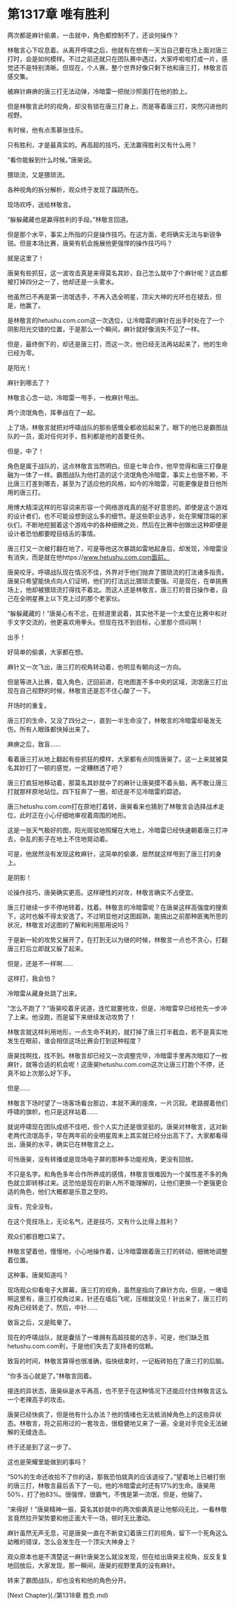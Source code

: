 # 第1317章 唯有胜利

两次都是麻针偷袭，一击就中，角色都控制不了，还谈何操作？

林敬言心下叹息着。从离开呼啸之后，他就有在想有一天当自己要在场上面对唐三打时，会是如何模样。不过之前还就只在团队赛中遇过，大家呼啦啦打成一片，感觉还不是特别清晰。但现在，个人赛，整个世界好像只剩下他和唐三打，林敬言百感交集。

被麻针麻痹的唐三打无法动弹，冷暗雷一把抛沙照面打在他的脸上。

但是林敬言此时的视角，却没有锁在唐三打身上，而是等着唐三打，突然闪进他的视野。

有时候，他有点羡慕张佳乐。

只有胜利，才是最真实的。再高超的技巧，无法赢得胜利又有什么用？

“看你能躲到什么时候。”唐昊说。

猥琐流，又是猥琐流。

各种视角的拆分解析，观众终于发现了蹊跷所在。

现场欢呼，送给林敬言。

“躲躲藏藏也是赢得胜利的手段。”林敬言回道。

但是那个水平，事实上所指的只是操作技巧。在这方面，老将确实无法与新锐争锐。但是本场比赛，唐昊有机会施展他更强悍的操作技巧吗？

就是这里了！

唐昊有些抓狂，这一波攻击真是来得莫名其妙，自己怎么就中了个麻针呢？这血都被打掉四分之一了，他却还是一头雾水。

他虽然已不再是第一流氓选手，不再入选全明星，顶尖大神的光环也在褪去，但是，他赢了。

是林敬言的hetushu.com.com这一次选位，让冷暗雷的麻针在出手时处在了一个阴影阳光交错的位置，于是那么一个瞬间，麻针就好像消失不见了一样。

但是，最终倒下的，却还是唐三打，而这一次，他已经无法再站起来了，他的生命已经为零。

是阳光！

麻针到哪去了？

林敬言心念一动，冷暗雷一甩手，一枚麻针甩出。

两个流氓角色，挥拳战在了一起。

上了场，林敬言就把对呼啸战队的那些感慨全都收拾起来了。眼下的他已是霸图战队的一员，面对任何对手，胜利都是他的首要任务。

但是，中了！

角色是属于战队的，这点林敬言当然明白。但是七年合作，他早觉得和唐三打像是融为一体了一样。霸图战队为他打造的这个流氓角色冷暗雷，事实上也很不赖，不比唐三打差到哪去，甚至为了适应他的风格，如今的冷暗雷，可能更像是昔日他所用的唐三打。

用博大精深这样的形容词来形容一个网络游戏真的挺不好意思的。即使是这个游戏的设计者们，也不可能设想到这么多的细节。是这些职业选手，处在荣耀顶端的家伙们，不断地挖掘着这个游戏中的各种细微之处，然后在比赛中创做出这种即便是设计者恐怕都要瞠目结舌的事情。

唐三打又一次被打翻在地了，可是等他这次暴跳如雷地起身后，却发现，冷暗雷没有消失，而是就在他https://www.hetushu.com.com面前。

唐昊咬牙。呼啸战队现在情况不佳，外界对于他们抛弃了猥琐流的打法诸多指责。唐昊只希望能快点向人们证明，他们的打法远比猥琐流要强。可是现在，在单挑赛场上，他却被猥琐流打得找不着北。而这人还是林敬言，唐三打的昔日操作者，自己在全明星赛上以下克上过的那个老家伙。

“躲躲藏藏的！”唐昊心有不忿，在频道里说着，其实他不是一个太爱在比赛中和对手文字交流的，他更喜欢用拳头。但现在找不到目标，心里那个烦闷啊！

出手！

好简单的偷袭，大家都在想。

麻针又一次飞出，唐三打的视角转动着，也明显有朝向这一方向。

但是等进入比赛，载入角色，迂回前进，在地图差不多中央的区域，流氓唐三打出现在自己视野的时候，林敬言还是忍不住心酸了一下。

开场时的重复。

唐三打的生命，又没了四分之一，直到一半生命没了，林敬言的冷暗雷却毫发无伤。所有人眼珠都快掉出来了。

麻痹之后，致盲……

看着唐三打从地上翻起有些抓狂的模样，大家都有点同情唐昊了。这一上来就被莫名其妙打了一顿的感觉，一定糟糕透了吧？

唐三打疯狂地移动着，那莫名其妙就中了的麻针让唐昊摸不着头脑，再不敢让唐三打就那样原地站位。四下狂奔了一圈，却还是不见冷暗雷的踪迹。

唐三hetushu.com.com打在原地打着转，唐昊看来也猜到了林敬言会选择战术走位，此时正在小心仔细地审视着周围的地形。

这是一张天气极好的图，阳光斑驳地照耀在大地上，冷暗雷已经快速朝着唐三打冲去，杂乱的影子在地上不住地晃动着。

可是，他居然没有发现这枚麻针，这简单的偷袭，居然就这样甩到了唐三打的身上。

是阴影！

论操作技巧，唐昊确实更高。这样硬性的对攻，林敬言确实不占便宜。

唐三打继续一步不停地转着，找着。林敬言的冷暗雷呢？在唐昊这样高强度的搜索下，这时也躲不得太安逸了。不过明显他对这图超熟，能搞出之前那种匪夷所思的状况，林敬言对这图的了解和利用那用说吗？

于是新一轮的攻势又展开了，在打到无以为继的时候，林敬言一点也不贪心，打翻唐三打后立即就又躲了起来。

但是，还是不一样啊……

这样打，我会怕？

冷暗雷从藏身处跳了出来。

“怎么不跑了？”唐昊咬着牙说道，连忙就要抢攻，但是，冷暗雷早已经抢先一步冲了上来。他没跑，而是留下来继续发动攻势了！

林敬言就这样利用地形，一点生命不耗的，就打掉了唐三打半截血，若不是真实地发生在眼前，谁会相信这场比赛会打到这种程度？

唐昊找啊找，找不到。林敬言却已经又一次调整完毕，冷暗雷手里再次暗扣了一枚麻针，就等合适的机会呢！这唐昊hetushu.com.com这次让唐三打跑个不停，还真不如上次那么好下手。

但是……

林敬言下场时望了一场客场看台那边，本就不满的座席，一片沉寂。老路握着他们呼啸的旗帜，也只是这样站着……

就说呼啸现在团队成绩不佳吧，但个人实力还是很坚挺的。唐昊对林敬言，这对新老两代流氓高手，早在两年前的全明星周末上其实就已经分出高下了。大家都看得出，唐昊的水平，确实已在林敬言之上。

可怜唐昊，没有转播或是现场电子屏的那种多功能视角，更没有回放。

不只是名字。和角色多年合作所养成的感情，林敬言很难因为一个属性差不多的角色就立即转移过来。这恐怕是现在的新人所不能理解的，让他们更换一个更强更合适的角色，他们大概都是乐意之至的。

没有，完全没有。

在这个竞技场上，无论名气，还是技巧，又有什么比得上胜利？

观众们都目瞪口呆了。

林敬言望着他，慢慢地，小心地操作着，让冷暗雷跟着唐三打的转动，细微地调整着位置。

这种事，唐昊知道吗？

现场观众仰看电子大屏幕，唐三打的视角，虽然是指向了麻针方向，但是，一堵墙啊这里有，唐三打视角过来，针还在墙后飞呢，压根就没见！针出来了，唐三打的视角已经转走了，然后，中针……

致盲之后，又是眩晕了。

现在的呼啸战队，就是囊括了一堆拥有高超技能的选手，可是，他们缺乏胜hetushu.com.com利，于是他们失去了支持者的信赖。

致盲的时间，林敬言算得也很准确，临快结束时，一记板砖拍在了唐三打的后脑。

“你多当心就是了。”林敬言回着。

接连的异状态，唐昊纵是水平再高，也不至于在这种情况下还能应付住林敬言这么一个老辣高手的攻击。

唐昊已经快疯了，但是他有什么办法？他的情绪也无法抵消掉角色上的这些异状态。林敬言，将之前用过的一套攻击，很稳健地又来了一遍，全是对手完全无法破解的无缝连击。

终于还是到了这一步了。

这也是荣耀里能做到的事吗？

“50%的生命还收拾不了你的话，那我恐怕就真的应该退役了。”望着地上已被打倒的唐三打，林敬言最后丢下了一句。他的冷暗雷此时还有17%的生命。唐昊用50%，打了他83%。很强悍，很霸气，不愧是第一流氓，但是，他输了。

“来得好！”唐昊精神一振，莫名其妙就中的两次偷袭真是让他郁闷无比，一看林敬言竟然拉开架势要和他正面大干一场，顿时无比激动。

麻针虽然无声无息，可是唐昊一直在不断变幻着唐三打的视角，留下一个死角这么幼稚的错误，怎么会发生在一个顶尖大神身上？

观众原本也是不清楚这一麻针唐昊怎么就没发现，但在给出唐昊主视角，反反复复地回放后，大家发现，那一瞬间，唐昊的视野里真的没有麻针。

转来了霸图战队，却也没有和他的角色分开。



[Next Chapter](./第1318章 胜负.md)